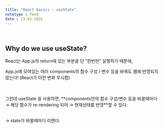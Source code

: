 ```yaml
---
title: "React basics - useState"
notetype : feed
date : 23-01-2022
---
```


<br />

## Why do we use useState? 


React는 App.js의 return에 있는 부분을 단 “한번만” 실행하기 때문에,
<br />

App.js에 모여있는 여러 components의 함수 구성 / 변수 등을 바꿔도 웹에 반영되지 않는다! (React가 이런 변화 무시함)

<br />
<br />
그런데 useState 을 사용하면, **components안의 함수 구성/변수 등을 바꿀때마다 → 해당 함수가 re-rendering 되어 → 현재상태를 반영**할 수 있다.

<br />
<br />

-> state가 바뀔때마다 리렌더.
